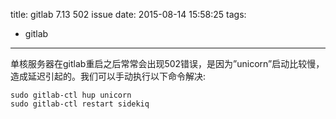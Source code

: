 title: gitlab 7.13 502 issue
date: 2015-08-14 15:58:25
tags:
- gitlab
---

单核服务器在gitlab重启之后常常会出现502错误，是因为”unicorn”启动比较慢，造成延迟引起的。我们可以手动执行以下命令解决:
```shell
sudo gitlab-ctl hup unicorn
sudo gitlab-ctl restart sidekiq
```
